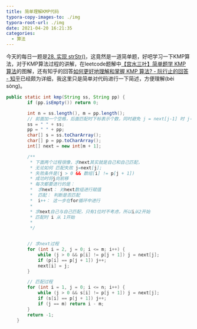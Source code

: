 ```yaml
---
title: 简单理解KMP代码
typora-copy-images-to: ./img
typora-root-url: ./img
date: 2021-04-20 16:21:35
categories:
  - 算法
---
```


今天的每日一题是[28. 实现 strStr()](https://leetcode-cn.com/problems/implement-strstr/)，这竟然是一道简单题，好吧学习一下KMP算法，对于KMP算法过程的讲解，在leetcode题解中[【宫水三叶】简单题学 KMP 算法](https://leetcode-cn.com/problems/implement-strstr/solution/shua-chuan-lc-shuang-bai-po-su-jie-fa-km-tb86/)的图解，还有知乎的回答[如何更好地理解和掌握 KMP 算法? - 阮行止的回答 - 知乎](https://www.zhihu.com/question/21923021/answer/1032665486)已经颇为详细，我这里只是简单对代码进行一下简述，方便理解(bèi sòng)。

```java
public static int kmp(String ss, String pp) {
        if (pp.isEmpty()) return 0;

        int n = ss.length(), m = pp.length();
    	// 前面加一个空格，后面匹配时下标表示个数，同时避免 j = next[j-1] 时 j-1=-1
        ss = " " + ss;
        pp = " " + pp;
        char[] s = ss.toCharArray();
        char[] p = pp.toCharArray();
        int[] next = new int[m + 1];

        /**
         * 下面两个过程很像，求next其实就是自己和自己匹配，
         * 无论如何 匹配失败 j=next[j];
         * 失败条件是(j > 0 && 数组[i] != p[j + 1])
         * 成功时将j向前移
         * 每次都要进行的是：
         *  求next： 对next数组进行赋值
         *  匹配： 判断是否匹配
         *  i++： 这一步在for循环中进行
         *
         * 求next自己与自己匹配，只有1位时不考虑，所以i从2开始
         * 匹配时 i 从 1开始
         *
         */


        // 求next过程
        for (int i = 2, j = 0; i <= m; i++) {
            while (j > 0 && p[i] != p[j + 1]) j = next[j];
            if (p[i] == p[j + 1]) j++;
            next[i] = j;
        }

        // 匹配过程
        for (int i = 1, j = 0; i <= n; i++) {
            while (j > 0 && s[i] != p[j + 1]) j = next[j];
            if (s[i] == p[j + 1]) j++;
            if (j == m) return i - m;
        }
        return -1;
    }
```

